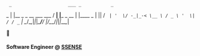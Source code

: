 ### 
     _                     ___ _           _        
  _ | |__ _ _ __  ___ ___ / __| |___ _ __ | |____ _ 
 | || / _` | '  \/ -_|_-< \__ \ / _ \ '  \| / / _` |
  \__/\__,_|_|_|_\___/__/ |___/_\___/_|_|_|_\_\__,_|
                                                    
 🤠
#### Software Engineer @ [SSENSE](https://www.ssense.com)

<!--
**jamesslomka/jamesslomka** is a ✨ _special_ ✨ repository because its `README.md` (this file) appears on your GitHub profile.

Here are some ideas to get you started:

- 🔭 I’m currently working on ...
- 🌱 I’m currently learning ...
- 👯 I’m looking to collaborate on ...
- 🤔 I’m looking for help with ...
- 💬 Ask me about ...
- 📫 How to reach me: ...
- 😄 Pronouns: ...
- ⚡ Fun fact: ...
-->
